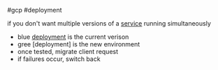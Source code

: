 #gcp #deployment 

if you don't want multiple versions of a [service](/techstack/gcp/service.md) running simultaneously
- blue [deployment](/deployment) is the current verison
- gree [deployment] is the new environment
- once tested, migrate client request
- if failures occur, switch back